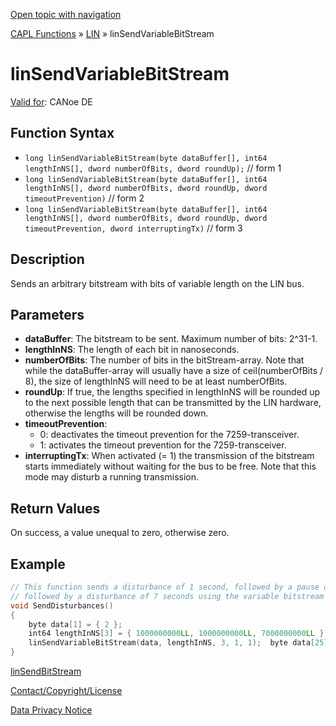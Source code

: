 [Open topic with navigation](../../../../../CANoeDEFamily.htm#Topics/CAPLFunctions/LIN/Functions/CAPLfunctionLINSendVariableBitStream.md)

[CAPL Functions](../../CAPLfunctions.md) » [LIN](../CAPLfunctionsLINOverview.md) » linSendVariableBitStream

# linSendVariableBitStream

[Valid for](../../../Shared/FeatureAvailability.md): CANoe DE

## Function Syntax

- `long linSendVariableBitStream(byte dataBuffer[], int64 lengthInNS[], dword numberOfBits, dword roundUp);` // form 1
- `long linSendVariableBitStream(byte dataBuffer[], int64 lengthInNS[], dword numberOfBits, dword roundUp, dword timeoutPrevention)` // form 2
- `long linSendVariableBitStream(byte dataBuffer[], int64 lengthInNS[], dword numberOfBits, dword roundUp, dword timeoutPrevention, dword interruptingTx)` // form 3

## Description

Sends an arbitrary bitstream with bits of variable length on the LIN bus.

## Parameters

- **dataBuffer**: The bitstream to be sent. Maximum number of bits: 2^31-1.
- **lengthInNS**: The length of each bit in nanoseconds.
- **numberOfBits**: The number of bits in the bitStream-array. Note that while the dataBuffer-array will usually have a size of ceil(numberOfBits / 8), the size of lengthInNS will need to be at least numberOfBits.
- **roundUp**: If true, the lengths specified in lengthInNS will be rounded up to the next possible length that can be transmitted by the LIN hardware, otherwise the lengths will be rounded down.
- **timeoutPrevention**:
  - 0: deactivates the timeout prevention for the 7259-transceiver.
  - 1: activates the timeout prevention for the 7259-transceiver.
- **interruptingTx**: When activated (= 1) the transmission of the bitstream starts immediately without waiting for the bus to be free. Note that this mode may disturb a running transmission.

## Return Values

On success, a value unequal to zero, otherwise zero.

## Example

```c
// This function sends a disturbance of 1 second, followed by a pause of 1 second,
// followed by a disturbance of 7 seconds using the variable bitstream functionality
void SendDisturbances()
{
    byte data[1] = { 2 };
    int64 lengthInNS[3] = { 1000000000LL, 1000000000LL, 7000000000LL };
    linSendVariableBitStream(data, lengthInNS, 3, 1, 1);  byte data[25];
}
```

[linSendBitStream](CAPLfunctionLINSendBitStream.md)

[Contact/Copyright/License](../../../Shared/ContactCopyrightLicense.md)

[Data Privacy Notice](https://www.vector.com/int/en/company/get-info/privacy-policy/)
